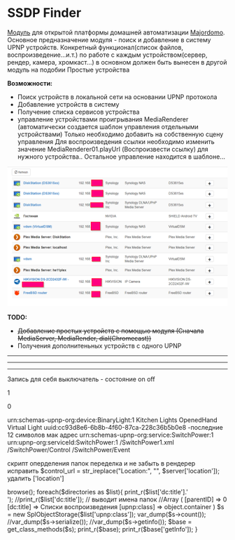 

# SSDP Finder

[Модуль](https://majordomo.smartliving.ru/forum/viewtopic.php?f=5&t=2756) для открытой платформы домашней автоматизации [Majordomo](majordomo.smartliving.ru).
Основное предназначение модуля - поиск и добавление в систему UPNP устройств. Конкретный функционал(список файлов, воспроизведение...и.т.) по работе с каждым устройством(сервер, рендер, камера, хромкаст...) в основном должен быть вынесен в другой модуль на подобии Простые устройства




**Возможности:**

 - Поиск устройств в локальной сети на основании UPNP протокола
 - Добавление устройств в систему
 - Получение списка сервисов устройства
 - управление устройствами проигрывания MediaRenderer (автоматически создается шаблон управления отдельными устройствами)
   Только необходимо добавить на собственную сцену управления
   Для воспроизведения ссылки необходимо изменить значение MediaRenderer01.playUrl (Воспроизвести ссылку) для нужного устройства.. 
   Остальное управление находится в шаблоне...
 
 
 
 ![ScreenShot](/screen.png)


**TODO:**

 - ~~Добавление простых устройств с помощью модуля (Сначала MediaServer, MediaRender, dial(Chromecast))~~
 - Получения дополнитеньных устройств с одного UPNP 


----------


----------


----------


Запись для себя
выключатель - состояние on off

<?xml version="1.0" encoding="utf-8"?>

<root xmlns="urn:schemas-upnp-org:device-1-0">

<specVersion>

<major>1</major>

<minor>0</minor>

</specVersion>



<device>

<deviceType>urn:schemas-upnp-org:device:BinaryLight:1</deviceType>
<friendlyName>Kitchen Lights</friendlyName>
<manufacturer>OpenedHand</manufacturer>
<modelName>Virtual Light</modelName>
<UDN>uuid:cc93d8e6-6b8b-4f60-87ca-228c36b5b0e8</UDN> -последние 12 символов мак адрес
<serviceList>
<service>
<serviceType>urn:schemas-upnp-org:service:SwitchPower:1</serviceType>
<serviceId>urn:upnp-org:serviceId:SwitchPower:1</serviceId>
<SCPDURL>/SwitchPower1.xml</SCPDURL>
<controlURL>/SwitchPower/Control</controlURL>
<eventSubURL>/SwitchPower/Event</eventSubURL>
</service>
</serviceList>
</device>
</root>

скрипт оперделения папок переделка и не забыть в рендерер исправить $control_url = str_ireplace("Location:", "", $server['location']); удалить ['location'] 
<?php

require(dirname(__FILE__).'/../../../autoload.php');

use jalder\Upnp\Mediaserver;

$mediaserver = new Mediaserver();

$browse = new Mediaserver\Browse('http://192.168.1.20:2869/upnphost/udhisapi.dll?content=uuid:cc3558a5-ce9c-4a9e-a898-38cd8e4ade29');
$directories = $browse->browse();
foreach($directories as $list){
      print_r($list['dc:title'].'<br> ');
      //print_r($list['dc:title']); // выводит имена папок
     //Array ( [parentID] => 0 [dc:title] => Списки воспроизведения [upnp:class] => object.container )
     $s = new SplObjectStorage($list['upnp:class']);
     var_dump($s->count());
     //var_dump($s->serialize());
     //var_dump($s->getinfo());
     $base = get_class_methods($s);
     print_r($base);
     print_r($base['getInfo']);
      
   }


